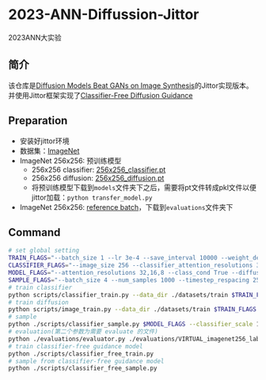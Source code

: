# 2023-ANN-Diffussion-Jittor

2023ANN大实验

## 简介
该仓库是[Diffusion Models Beat GANs on Image Synthesis](https://arxiv.org/pdf/2105.05233.pdf)的Jittor实现版本。并使用Jittor框架实现了[Classifier-Free Diffusion Guidance](https://openreview.net/forum?id=qw8AKxfYbI)

## Preparation
* 安装好jittor环境
* 数据集：[ImageNet](http://www.image-net.org/challenges/LSVRC/2012/downloads)
* ImageNet 256x256: 预训练模型
    * 256x256 classifier: [256x256_classifier.pt](https://openaipublic.blob.core.windows.net/diffusion/jul-2021/256x256_classifier.pt)
    * 256x256 diffusion: [256x256_diffusion.pt](https://openaipublic.blob.core.windows.net/diffusion/jul-2021/256x256_diffusion.pt)
    * 将预训练模型下载到`models`文件夹下之后，需要将pt文件转成pkl文件以便jittor加载：`python transfer_model.py`
* ImageNet 256x256: [reference batch](https://openaipublic.blob.core.windows.net/diffusion/jul-2021/ref_batches/imagenet/256/VIRTUAL_imagenet256_labeled.npz)，下载到`evaluations`文件夹下

## Command
```sh
# set global setting
TRAIN_FLAGS="--batch_size 1 --lr 3e-4 --save_interval 10000 --weight_decay 0.05"
CLASSIFIER_FLAGS="--image_size 256 --classifier_attention_resolutions 32,16,8 --classifier_depth 2 --classifier_width 128 --classifier_pool attention --classifier_resblock_updown True --classifier_use_scale_shift_norm True"
MODEL_FLAGS="--attention_resolutions 32,16,8 --class_cond True --diffusion_steps 1000 --image_size 256 --learn_sigma True --noise_schedule linear --num_channels 256 --num_head_channels 64 --num_res_blocks 2 --resblock_updown True --use_fp16 False --use_scale_shift_norm True"
SAMPLE_FLAGS="--batch_size 4 --num_samples 1000 --timestep_respacing 250"
# train classifier
python scripts/classifier_train.py --data_dir ./datasets/train $TRAIN_FLAGS $CLASSIFIER_FLAGS
# train diffusion
python scripts/image_train.py --data_dir ./datasets/train $TRAIN_FLAGS $MODEL_FLAGS
# sample
python ./scripts/classifier_sample.py $MODEL_FLAGS --classifier_scale 1.0 --classifier_path models/256x256_classifier.pkl --model_path models/256x256_diffusion.pkl $SAMPLE_FLAGS
# evaluation(第二个参数为需要 evaluate 的文件)
python ./evaluations/evaluator.py ./evaluations/VIRTUAL_imagenet256_labeled.npz ./sample/samples_10000x256x256x3.npz
# train classifier-free guidance model
python ./scripts/classifier_free_train.py
# sample from classifier-free guidance model
python ./scripts/classifier_free_sample.py
```